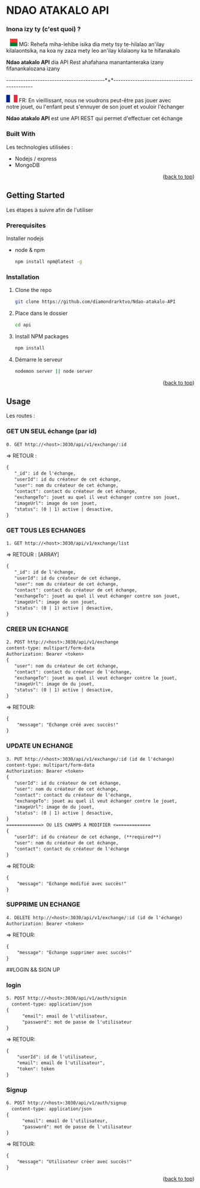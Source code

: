 # NDAO ATAKALO API
### Inona izy ty (c'est quoi) ?
<p> <img src="img/malagasy.png" width="30" height="20" /> MG: Rehefa miha-lehibe isika dia mety tsy te-hilalao an'ilay<br>
kilalaontsika, na koa ny zaza mety leo an'ilay kilalaony ka te hifanakalo</p>

<p><strong>Ndao atakalo API</strong> dia API Rest ahafahana manantanteraka izany fifanankalozana izany <br>


<p>-----------------------------------------*+*--------------------------------------------</p>

<p> <img src="img/france.png" width="30" height="20" /> FR: En vieillissant, nous ne voudrons peut-être pas jouer avec <br>
notre jouet, ou l'enfant peut s'ennuyer de son jouet et vouloir l'échanger</p>

<p><strong>Ndao atakalo API</strong> est une API REST qui permet d'effectuer cet échange <br>


<div id="top"></div>

### Built With

Les technologies utilisées : 

* Nodejs / express
* MongoDB

<p align="right">(<a href="#top">back to top</a>)</p>



<!-- GETTING STARTED -->
## Getting Started

Les étapes à suivre afin de l'utiliser

### Prerequisites
Installer nodejs
* node & npm
  ```sh
  npm install npm@latest -g
  ```

### Installation


1. Clone the repo
   ```sh
   git clone https://github.com/diamondrarktvo/Ndao-atakalo-API
   ```
2. Place dans le dossier
   ```sh
   cd api
   ```
3. Install NPM packages
   ```sh
   npm install
   ```
4. Démarre le serveur
   ```sh
   nodemon server || node server
   ```

<p align="right">(<a href="#top">back to top</a>)</p>



<!-- USAGE EXAMPLES -->
## Usage

Les routes : 
### GET UN SEUL échange (par id)
  ```
0. GET http://<host>:3030/api/v1/exchange/:id 
   ```
   => RETOUR : 
   ```
   {
      "_id": id de l'échange,
      "userId": id du créateur de cet échange,
      "user": nom du créateur de cet échange,
      "contact": contact du créateur de cet échange,
      "exchangeTo": jouet au quel il veut échanger contre son jouet,
      "imageUrl": image de son jouet,
      "status": (0 | 1) active | desactive,
   }
   ```
   ### GET TOUS LES ECHANGES
  ```
1. GET http://<host>:3030/api/v1/exchange/list
   ```
   => RETOUR : [ARRAY]
   ```
   {
      "_id": id de l'échange,
      "userId": id du créateur de cet échange,
      "user": nom du créateur de cet échange,
      "contact": contact du créateur de cet échange,
      "exchangeTo": jouet au quel il veut échanger contre son jouet,
      "imageUrl": image de son jouet,
      "status": (0 | 1) active | desactive,
   }
   ```
   ### CREER UN ECHANGE
   ```
2. POST http://<host>:3030/api/v1/exchange
  content-type: multipart/form-data
  Authorization: Bearer <token>
{
      "user": nom du créateur de cet échange,
      "contact": contact du créateur de l'échange,
      "exchangeTo": jouet au quel il veut échanger contre le jouet,
      "imageUrl": image de du jouet,
      "status": (0 | 1) active | desactive,
}
```
=> RETOUR:
```
{
    "message": "Echange créé avec succès!"
}
```
### UPDATE UN ECHANGE
   ```
3. PUT http://<host>:3030/api/v1/exchange/:id (id de l'échange)
  content-type: multipart/form-data
  Authorization: Bearer <token>
{
      "userId": id du créateur de cet échange,
      "user": nom du créateur de cet échange,
      "contact": contact du créateur de l'échange,
      "exchangeTo": jouet au quel il veut échanger contre le jouet,
      "imageUrl": image de du jouet,
      "status": (0 | 1) active | desactive,
}
   =============> OU LES CHAMPS A MODIFIER <=============
{
      "userId": id du créateur de cet échange, (**required**)
      "user": nom du créateur de cet échange,
      "contact": contact du créateur de l'échange
}
```
=> RETOUR:
```
{
    "message": "Echange modifié avec succès!"
}
```
### SUPPRIME UN ECHANGE
   ```
4. DELETE http://<host>:3030/api/v1/exchange/:id (id de l'échange)
  Authorization: Bearer <token>
  
```
=> RETOUR:
```
{
    "message": "Echange supprimer avec succès!"
}
```

##LOGIN && SIGN UP
### login
```
5. POST http://<host>:3030/api/v1/auth/signin
  content-type: application/json
{
      "email": email de l'utilisateur,
      "password": mot de passe de l'utilisateur
}
```
=> RETOUR:
```
{
    "userId": id de l'utilisateur,
    "email": email de l'utilisateur",
    "token": token 
}
```
### Signup
```
6. POST http://<host>:3030/api/v1/auth/signup
  content-type: application/json
{
      "email": email de l'utilisateur,
      "password": mot de passe de l'utilisateur
}
```
=> RETOUR:
```
{
    "message": "Utilisateur créer avec succès!"
}
```

<p align="right">(<a href="#top">back to top</a>)</p>

